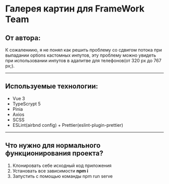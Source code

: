 # Галерея картин для FrameWork Team


## От автора: 

К сожалениию, я не понял как решить проблему со сдвигом потока при выпадании options кастомных инпутов, эту проблему можно увидеть при использовании инпутов в адапитве для телефонов(от 320 px до 767 px;).

___

## Используемые технологии:


* Vue 3
* TypeScrypt 5
* Pinia
* Axios
* SCSS
* ESLint(airbnd config) + Prettier(eslint-plugin-prettier)
___
## Что нужно для нормального функционирования проекта?

1. Клонировать себе исходный код приложения
2. Установать все зависимости **npm i**
3. Запустить с помощью команды npm run serve
